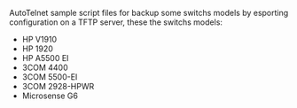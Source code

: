 AutoTelnet sample script files for backup some switchs models by esporting configuration on a TFTP server, these the switchs models:
* HP V1910
* HP 1920
* HP A5500 EI
* 3COM 4400
* 3COM 5500-EI
* 3COM 2928-HPWR
* Microsense G6

